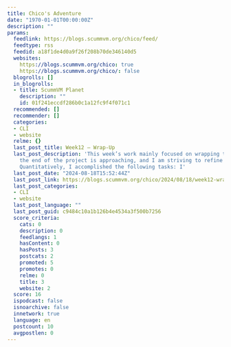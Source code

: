 ```yaml
---
title: Chico's Adventure
date: "1970-01-01T00:00:00Z"
description: ""
params:
  feedlink: https://blogs.scummvm.org/chico/feed/
  feedtype: rss
  feedid: a18f1de4d0a9f26f208b70de346140d5
  websites:
    https://blogs.scummvm.org/chico: true
    https://blogs.scummvm.org/chico/: false
  blogrolls: []
  in_blogrolls:
  - title: ScummVM Planet
    description: ""
    id: 01f241eccdf286b0c1a12fc9f4f071c1
  recommended: []
  recommender: []
  categories:
  - CLI
  - website
  relme: {}
  last_post_title: Week12 – Wrap-Up
  last_post_description: 'This week’s work mainly focused on wrapping things up as
    the end of the project is approaching, and I am striving to refine the details.
    Quantitatively, I accomplished the following tasks: I'
  last_post_date: "2024-08-18T15:52:44Z"
  last_post_link: https://blogs.scummvm.org/chico/2024/08/18/week12-wrap-up/
  last_post_categories:
  - CLI
  - website
  last_post_language: ""
  last_post_guid: c9484c10a1b126b4e4534a3f500b7256
  score_criteria:
    cats: 0
    description: 0
    feedlangs: 1
    hasContent: 0
    hasPosts: 3
    postcats: 2
    promoted: 5
    promotes: 0
    relme: 0
    title: 3
    website: 2
  score: 16
  ispodcast: false
  isnoarchive: false
  innetwork: true
  language: en
  postcount: 10
  avgpostlen: 0
---
```

